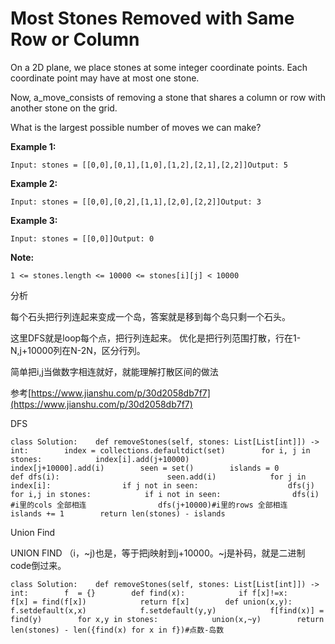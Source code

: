 # Most Stones Removed with Same Row or Column

On a 2D plane, we place stones at some integer coordinate points. Each coordinate point may have at most one stone.

Now, a\_move\_consists of removing a stone that shares a column or row with another stone on the grid.

What is the largest possible number of moves we can make?

**Example 1:**

```text
Input: stones = [[0,0],[0,1],[1,0],[1,2],[2,1],[2,2]]Output: 5
```

**Example 2:**

```text
Input: stones = [[0,0],[0,2],[1,1],[2,0],[2,2]]Output: 3
```

**Example 3:**

```text
Input: stones = [[0,0]]Output: 0
```

**Note:**

```text
1 <= stones.length <= 10000 <= stones[i][j] < 10000
```

分析

每个石头把行列连起来变成一个岛，答案就是移到每个岛只剩一个石头。

这里DFS就是loop每个点，把行列连起来。 优化是把行列范围打散，行在1-N,j+10000列在N-2N，区分行列。

简单把i,j当做数字相连就好，就能理解打散区间的做法

参考[https://www.jianshu.com/p/30d2058db7f7](https://www.jianshu.com/p/30d2058db7f7)

DFS

```text
class Solution:    def removeStones(self, stones: List[List[int]]) -> int:        index = collections.defaultdict(set)        for i, j in stones:            index[i].add(j+10000)            index[j+10000].add(i)        seen = set()        islands = 0        def dfs(i):                        seen.add(i)            for j in index[i]:                if j not in seen:                    dfs(j)        for i,j in stones:            if i not in seen:                dfs(i) #i里的cols 全部相连                dfs(j+10000)#i里的rows 全部相连                islands += 1        return len(stones) - islands
```

Union Find

UNION FIND （i，~j\)也是，等于把j映射到j+10000。~j是补码，就是二进制code倒过来。

```text
class Solution:    def removeStones(self, stones: List[List[int]]) -> int:        f  = {}        def find(x):            if f[x]!=x:                f[x] = find(f[x])            return f[x]        def union(x,y):            f.setdefault(x,x)            f.setdefault(y,y)            f[find(x)] = find(y)        for x,y in stones:            union(x,~y)        return len(stones) - len({find(x) for x in f})#点数-岛数
```


